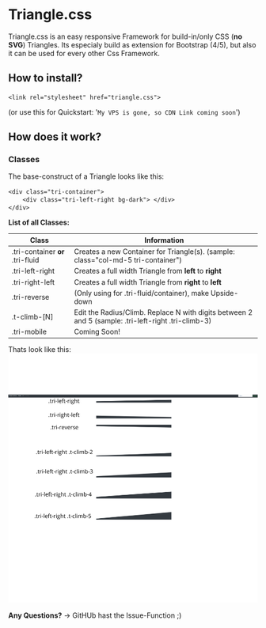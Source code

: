 # Triangle.css
Triangle.css is an easy responsive Framework for build-in/only CSS (**no SVG**) Triangles. Its especialy build as extension for Bootstrap (4/5), but also it can be used for every other Css Framework. 

## How to install?
```
<link rel="stylesheet" href="triangle.css">
```
(or use this for Quickstart: '```My VPS is gone, so CDN Link coming soon```')

## How does it work?

### Classes
The base-construct of a Triangle looks like this:
```
<div class="tri-container">
    <div class="tri-left-right bg-dark"> </div>
</div>
```
**List of all Classes:**

| **Class**     | **Information** |
| ------------- | --------------- |
| .tri-container **or** .tri-fluid    | Creates a new Container for Triangle(s). (sample: class="col-md-5 tri-container")  |
| .tri-left-right  | Creates a full width Triangle from **left** to **right**  |
| .tri-right-left  | Creates a full width Triangle from **right** to **left**  |
| .tri-reverse     | (Only using for .tri-fluid/container), make Upside-down   |
| .t-climb-[N]   | Edit the Radius/Climb. Replace N with digits between 2 and 5 (sample: .tri-left-right .tri-climb-3)|
| .tri-mobile      | Coming Soon! |

Thats look like this:
![image](example-image.png)

**Any Questions?**
-> GitHUb hast the Issue-Function ;)
